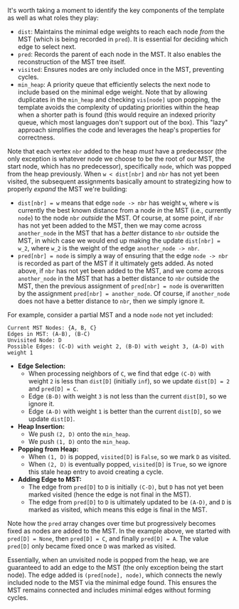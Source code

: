 It's worth taking a moment to identify the key components of the template as well as what roles they play:

- `dist`: Maintains the minimal edge weights to reach each node *from* the MST (which is being recorded in `pred`). It is essential for deciding which edge to select next.
- `pred`: Records the parent of each node in the MST. It also enables the reconstruction of the MST tree itself.
- `visited`: Ensures nodes are only included once in the MST, preventing cycles.
- `min_heap`: A priority queue that efficiently selects the next node to include based on the minimal edge weight. Note that by allowing duplicates in the `min_heap` and checking `vis[node]` upon popping, the template avoids the complexity of updating priorities within the heap when a shorter path is found (this would require an indexed priority queue, which most languages don't support out of the box). This "lazy" approach simplifies the code and leverages the heap's properties for correctness.

Note that each vertex `nbr` added to the heap *must* have a predecessor (the only exception is whatever node we choose to be the root of our MST, the start node, which has no predecessor), specifically `node`, which was popped from the heap previously. When `w < dist[nbr]` and `nbr` has not yet been visited, the subsequent assignments basically amount to strategizing how to properly *expand* the MST we're building:

- `dist[nbr] = w` means that edge `node -> nbr` has weight `w`, where `w` is currently the best known distance from a node *in* the MST (i.e., currently `node`) to the node `nbr` *outside* the MST. Of course, at some point, if `nbr` has not yet been added to the MST, then we may come across `another_node` in the MST that has a *better* distance to `nbr` outside the MST, in which case we would end up making the update `dist[nbr] = w_2`, where `w_2` is the weight of the edge `another_node -> nbr`.
- `pred[nbr] = node` is simply a way of ensuring that the edge `node -> nbr` is recorded as part of the MST if it ultimately gets added. As noted above, if `nbr` has not yet been added to the MST, and we come across `another_node` in the MST that has a better distance to `nbr` outside the MST, then the previous assignment of `pred[nbr] = node` is overwritten by the assignment `pred[nbr] = another_node`. Of course, if `another_node` does not have a better distance to `nbr`, then we simply ignore it.

For example, consider a partial MST and a node `node` not yet included:

```
Current MST Nodes: {A, B, C}
Edges in MST: (A-B), (B-C)
Unvisited Node: D
Possible Edges: (C-D) with weight 2, (B-D) with weight 3, (A-D) with weight 1
```

- **Edge Selection:**
  + When processing neighbors of `C`, we find that edge `(C-D)` with weight `2` is less than `dist[D]` (initially `inf`), so we update `dist[D] = 2` and `pred[D] = C`.
  + Edge `(B-D)` with weight `3` is not less than the current `dist[D]`, so we ignore it.
  + Edge `(A-D)` with weight `1` is better than the current `dist[D]`, so we update `dist[D]`.
- **Heap Insertion:**
  + We push `(2, D)` onto the `min_heap`.
  + We push `(1, D)` onto the `min_heap`.
- **Popping from Heap:**
  + When `(1, D)` is popped, `visited[D]` is `False`, so we mark `D` as visited.
  + When `(2, D)` is eventually popped, `visited[D]` is `True`, so we ignore this stale heap entry to avoid creating a cycle.
- **Adding Edge to MST:**
  + The edge from `pred[D]` to `D` is initially `(C-D)`, but `D` has not yet been marked visited (hence the edge is not final in the MST).
  + The edge from `pred[D]` to `D` is ultimately updated to be `(A-D)`, and `D` is marked as visited, which means this edge is final in the MST.

Note how the `pred` array changes over time but progressively becomes fixed as nodes are added to the MST. In the example above, we started with `pred[D] = None`, then `pred[D] = C`, and finally `pred[D] = A`. The value `pred[D]` only became fixed once `D` was marked as visited.

Essentially, when an unvisited node is popped from the heap, we are guaranteed to add an edge to the MST (the only exception being the start node). The edge added is `(pred[node], node)`, which connects the newly included node to the MST via the minimal edge found. This ensures the MST remains connected and includes minimal edges without forming cycles.